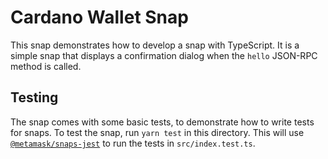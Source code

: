# Cardano Wallet Snap

This snap demonstrates how to develop a snap with TypeScript. It is a simple
snap that displays a confirmation dialog when the `hello` JSON-RPC method is
called.

## Testing

The snap comes with some basic tests, to demonstrate how to write tests for
snaps. To test the snap, run `yarn test` in this directory. This will use
[`@metamask/snaps-jest`](https://github.com/MetaMask/snaps/tree/main/packages/snaps-jest)
to run the tests in `src/index.test.ts`.
